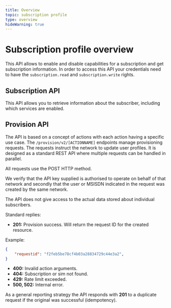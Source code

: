 ```yaml
---
title: Overview
topic: subscription profile
type: overview
hideWarning: true
---
```


# Subscription profile overview

This API allows to enable and disable capabilities for a subscription and get subscription information.
In order to access this API
your credentials need to have the `subscription.read` and `subscription.write` rights.

## Subscription API
This API allows you to retrieve information about the subscriber, including which services are enabled.

## Provision API
The API is based on a concept of actions with each action having a specific use case.
The `/provision/v2/[ACTIONNAME]` endpoints manage provisioning requests. The requests instruct the
network to update user profiles. It is designed as a standard REST API where multiple requests can
be handled in parallel.

All requests use the POST HTTP method.

We verify that the API key supplied is authorised to operate on behalf of that network
and secondly that the user or MSISDN indicated in the request was created by the same network.

The API does not give access to the actual data stored about individual subscribers.

Standard replies:
* **201:** Provision success. Will return the request ID for the created resource.

Example:
```json
{
    "requestid": "f2feb5be78cf4b03a28834729c44e3a2",
}
```

* **400:** Invalid action arguments.
* **404:** Subscription or sim not found.
* **429:** Rate limit exceeded.
* **500, 502:** Internal error.

As a general reporting strategy
the API responds with **201** to a duplicate request if the original was successful (idempotency).
